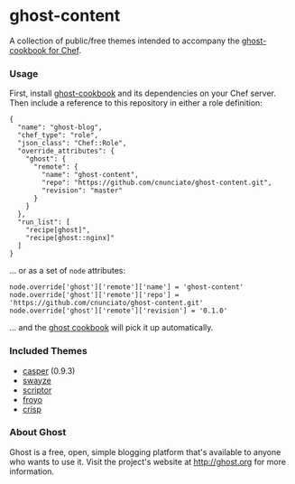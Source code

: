 # ghost-content

A collection of public/free themes intended to accompany the [ghost-cookbook for Chef](https://github.com/cnunciato/ghost-cookbook).  

### Usage

First, install [ghost-cookbook](https://github.com/cnunciato/ghost-cookbook) and its dependencies on your Chef server.  Then include a reference to this repository in either a role definition:

    {
      "name": "ghost-blog",
      "chef_type": "role",
      "json_class": "Chef::Role",
      "override_attributes": {
        "ghost": {
          "remote": {
            "name": "ghost-content",
            "repo": "https://github.com/cnunciato/ghost-content.git",
            "revision": "master"
          }
        }
      },
      "run_list": [
        "recipe[ghost]",
        "recipe[ghost::nginx]"
      ]
    }

... or as a set of ``node`` attributes:

    node.override['ghost']['remote']['name'] = 'ghost-content'
    node.override['ghost']['remote']['repo'] = 'https://github.com/cnunciato/ghost-content.git'
    node.override['ghost']['remote']['revision'] = '0.1.0'

... and the [ghost cookbook](https://github.com/cnunciato/ghost-cookbook) will pick it up automatically.

### Included Themes

  * [casper](https://github.com/TryGhost/Casper) (0.9.3)
  * [swayze](http://ghost.woothemes.com/)
  * [scriptor](http://justgoodthemes.com/blog/scriptor-free-ghost-theme-for-writers/)
  * [froyo](https://github.com/adriannorman/froyo-ghost-theme)
  * [crisp](https://github.com/kathyqian/crisp-ghost-theme)


### About Ghost

Ghost is a free, open, simple blogging platform that's available to anyone who wants to use it. Visit the project's website at <http://ghost.org> for more information.
